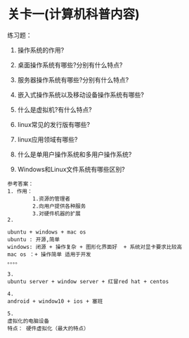 # 关卡一\(计算机科普内容\)

练习题：

1. 操作系统的作用?

2. 桌面操作系统有哪些?分别有什么特点?

3. 服务器操作系统有哪些?分别有什么特点?

4. 嵌入式操作系统以及移动设备操作系统有哪些?

5. 什么是虚拟机?有什么特点?

6. linux常见的发行版有哪些?

7. linux应用领域有哪些?

8. 什么是单用户操作系统和多用户操作系统?

9. Windows和Linux文件系统有哪些区别?

```
参考答案：
1. 作用：
        1.资源的管理者
        2.向用户提供各种服务
        3.对硬件机器的扩展
2. 

ubuntu + windows + mac os 
ubuntu : 开源,简单
windows: 闭源 + 操作复杂 + 图形化界面好  + 系统对显卡要求比较高
mac os ：+ 操作简单 适用于开发
。。。。

3.
ubuntu server + window server + 红冒red hat + centos

4. 
android + window10 + ios + 塞班

5. 
虚拟化的电脑设备 
特点： 硬件虚拟化（最大的特点）
 
```



